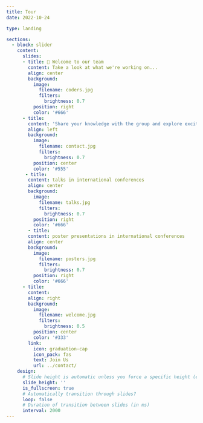 ```yaml
---
title: Tour
date: 2022-10-24

type: landing

sections:
  - block: slider
    content:
      slides:
      - title: 👋 Welcome to our team
        content: Take a look at what we're working on...
        align: center
        background:
          image:
            filename: coders.jpg
            filters:
              brightness: 0.7
          position: right
          color: '#666'
      - title: 
        content: 'Share your knowledge with the group and explore exciting new topics together!'
        align: left
        background:
          image:
            filename: contact.jpg
            filters:
              brightness: 0.7
          position: center
          color: '#555'
       - title: 
        content: talks in international conferences
        align: center
        background:
          image:
            filename: talks.jpg
            filters:
              brightness: 0.7
          position: right
          color: '#666'
        - title: 
        content: poster presentations in international conferences
        align: center
        background:
          image:
            filename: posters.jpg
            filters:
              brightness: 0.7
          position: right
          color: '#666'
      - title: 
        content: 
        align: right
        background:
          image:
            filename: welcome.jpg
            filters:
              brightness: 0.5
          position: center
          color: '#333'
        link:
          icon: graduation-cap
          icon_pack: fas
          text: Join Us
          url: ../contact/
    design:
      # Slide height is automatic unless you force a specific height (e.g. '400px')
      slide_height: ''
      is_fullscreen: true
      # Automatically transition through slides?
      loop: false
      # Duration of transition between slides (in ms)
      interval: 2000
---
```

